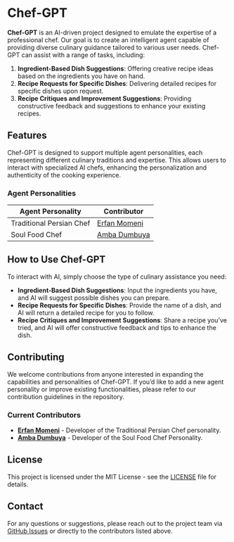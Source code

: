 # Chef-GPT

**Chef-GPT** is an AI-driven project designed to emulate the expertise of a professional chef. Our goal is to create an intelligent agent capable of providing diverse culinary guidance tailored to various user needs. Chef-GPT can assist with a range of tasks, including:

1. **Ingredient-Based Dish Suggestions**: Offering creative recipe ideas based on the ingredients you have on hand.
2. **Recipe Requests for Specific Dishes**: Delivering detailed recipes for specific dishes upon request.
3. **Recipe Critiques and Improvement Suggestions**: Providing constructive feedback and suggestions to enhance your existing recipes.

## Features

Chef-GPT is designed to support multiple agent personalities, each representing different culinary traditions and expertise. This allows users to interact with specialized AI chefs, enhancing the personalization and authenticity of the cooking experience.

### Agent Personalities

| Agent Personality        | Contributor                                          |
|--------------------------|------------------------------------------------------|
| Traditional Persian Chef | [Erfan Momeni](https://github.com/erfanmomeniii)     |
| Soul Food Chef | [Amba Dumbuya](https://github.com/ambadumbuya)     |

## How to Use Chef-GPT

To interact with AI, simply choose the type of culinary assistance you need:

- **Ingredient-Based Dish Suggestions**: Input the ingredients you have, and AI will suggest possible dishes you can prepare.
- **Recipe Requests for Specific Dishes**: Provide the name of a dish, and AI will return a detailed recipe for you to follow.
- **Recipe Critiques and Improvement Suggestions**: Share a recipe you’ve tried, and AI will offer constructive feedback and tips to enhance the dish.

## Contributing

We welcome contributions from anyone interested in expanding the capabilities and personalities of Chef-GPT. If you’d like to add a new agent personality or improve existing functionalities, please refer to our contribution guidelines in the repository.

### Current Contributors

- **[Erfan Momeni](https://github.com/erfanmomeniii)** - Developer of the Traditional Persian Chef personality.
- **[Amba Dumbuya](https://github.com/ambadumbuya)** - Developer of the Soul Food Chef Personality.

## License

This project is licensed under the MIT License - see the [LICENSE](LICENSE) file for details.

## Contact

For any questions or suggestions, please reach out to the project team via [GitHub Issues](https://github.com/your-repo/issues) or directly to the contributors listed above.
